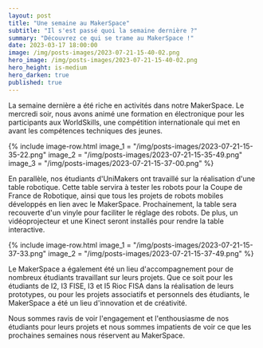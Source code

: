 ```yaml
---
layout: post
title: "Une semaine au MakerSpace"
subtitle: "Il s'est passé quoi la semaine dernière ?"
summary: "Découvrez ce qui se trame au MakerSpace !"
date: 2023-03-17 18:00:00
image: /img/posts-images/2023-07-21-15-40-02.png
hero_image: /img/posts-images/2023-07-21-15-40-02.png
hero_height: is-medium
hero_darken: true
published: true
---
```


La semaine dernière a été riche en activités dans notre MakerSpace. Le mercredi soir, nous avons animé une formation en électronique pour les participants aux WorldSkills, une compétition internationale qui met en avant les compétences techniques des jeunes.

{% include image-row.html 
image_1 = "/img/posts-images/2023-07-21-15-35-22.png"
image_2 = "/img/posts-images/2023-07-21-15-35-49.png"
image_3 = "/img/posts-images/2023-07-21-15-37-00.png"
%}

En parallèle, nos étudiants d'UniMakers ont travaillé sur la réalisation d'une table robotique. Cette table servira à tester les robots pour la Coupe de France de Robotique, ainsi que tous les projets de robots mobiles développés en lien avec le MakerSpace. Prochainement, la table sera recouverte d'un vinyle pour faciliter le réglage des robots. De plus, un vidéoprojecteur et une Kinect seront installés pour rendre la table interactive.

{% include image-row.html 
image_1 = "/img/posts-images/2023-07-21-15-37-33.png"
image_2 = "/img/posts-images/2023-07-21-15-37-49.png"
%}

Le MakerSpace a également été un lieu d'accompagnement pour de nombreux étudiants travaillant sur leurs projets. Que ce soit pour les étudiants de I2, I3 FISE, I3 et I5 Rioc FISA dans la réalisation de leurs prototypes, ou pour les projets associatifs et personnels des étudiants, le MakerSpace a été un lieu d'innovation et de créativité.

Nous sommes ravis de voir l'engagement et l'enthousiasme de nos étudiants pour leurs projets et nous sommes impatients de voir ce que les prochaines semaines nous réservent au MakerSpace.